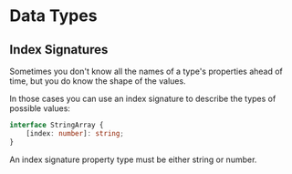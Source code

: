 # Data Types

## Index Signatures

Sometimes you don't know all the names of a type's properties ahead of time, but you do know the shape of the values.

In those cases you can use an index signature to describe the types of possible values:

```ts
interface StringArray {
    [index: number]: string;
}
```

An index signature property type must be either string or number.

